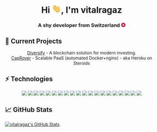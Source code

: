<h1 align="center">Hi <img src="./assets/hand_wave.gif" width="30px">, I'm vitalragaz</h1> 

<h3 align="center">A shy developer from Switzerland <img src="./assets/switzerland.svg" width="14"/> </h3>


## 🌱 Current Projects
<p align="center">
  <a href="https://github.com/Diversify-io/diversify-core">Diversify</a> - A blockchain solution for modern investing. <br />
<a href="https://github.com/caprover/caprover">CapRover</a> - Scalable PaaS (automated Docker+nginx) - aka Heroku on Steroids <br />
</p>

## ⚡ Technologies

<!--<p align="center">
Check my <a href="https://radar.thoughtworks.com/?sheetId=https%3A%2F%2Fdocs.google.com%2Fspreadsheets%2Fd%2F124Ww661HfmuEW2h5z3TU2bgIXMdNdvUlCPh7cDrQBKQ%2Fedit%23gid%3D0">TechRadar</a>. In short? Alright here is a quick summary:
</p>!-->
<p align="center">

<!-- JS Stack !-->
<img src="https://img.shields.io/badge/javascript-F7DF1E.svg?&style=for-the-badge&logo=javascript&logoColor=white" height="25"/>
<img src="https://img.shields.io/badge/-TypeScript-007ACC.svg?&style=for-the-badge&logo=typescript&logoColor=white" height="25"/>
<img src="https://img.shields.io/badge/-NextJs-000000.svg?&style=for-the-badge&logo=next.js&logoColor=white" height="25"/>
<img src="https://img.shields.io/badge/-NodeJs-6cc048.svg?&style=for-the-badge&logo=node.js&logoColor=white" height="25"/>
<img src="https://img.shields.io/badge/-React-14cbea.svg?&style=for-the-badge&logo=react&logoColor=white" height="25"/>
<img src="https://img.shields.io/badge/-React_Native-000000.svg?&style=for-the-badge&logo=react&logoColor=white" height="25"/>
<img src="https://img.shields.io/badge/-Cypress-17202C.svg?&style=for-the-badge&logo=cypress&logoColor=white" height="25"/>
<img src="https://img.shields.io/badge/-GraphQL-E10098.svg?&style=for-the-badge&logo=graphql&logoColor=white" height="25"/>
<img src="https://img.shields.io/badge/-TailwindCss-06B6D4.svg?&style=for-the-badge&logo=tailwindcss&logoColor=white" height="25"/>
<!-- Blockchain !-->
<img src="https://img.shields.io/badge/Solidity-dddddd.svg?&style=for-the-badge&logo=solidity&logoColor=black" height="25"/>
  <!-- C# Stack !-->
<img src="https://img.shields.io/badge/c_sharp-189f20.svg?&style=for-the-badge&logo=c-sharp&logoColor=white" height="25"/>
<img src="https://img.shields.io/badge/.net_5-6a4097.svg?&style=for-the-badge&logo=.net&logoColor=white" height="25"/>

<!-- Databases !-->
<img src="https://img.shields.io/badge/-MongoDB-15a551.svg?&style=for-the-badge&logo=mongodb&logoColor=white" height="25"/>
<img src="https://img.shields.io/badge/MSSQL-cc2927.svg?&style=for-the-badge&logo=microsoft-sql-server&logoColor=white" height="25"/>
<img src="https://img.shields.io/badge/-PostgreSQL-336791.svg?&style=for-the-badge&logo=postgresql&logoColor=white" height="25"/>
<img src="https://img.shields.io/badge/sqlite-003B57.svg?&style=for-the-badge&logo=sqlite&logoColor=white" height="25"/>

<!-- Cloud !-->
<img src="https://img.shields.io/badge/-Azure-232F7E.svg?&style=for-the-badge&logo=microsoft-azure&logoColor=white" height="25"/>
<img src="https://img.shields.io/badge/firebase-FFCA28.svg?&style=for-the-badge&logo=firebase&logoColor=white" height="25"/>


<!-- Tools !-->
<img src="https://img.shields.io/badge/Docker-007ACC.svg?&style=for-the-badge&logo=docker&logoColor=white" height="25"/>
<img src="https://img.shields.io/badge/Kubernetes-326CE5.svg?&style=for-the-badge&logo=kubernetes&logoColor=white" height="25"/>
</p>


## &#x1f4c8; GitHub Stats
<a href="https://github.com/vitalragaz/vitalragaz">
  <img align="center" src="https://github-readme-stats.vercel.app/api?username=vitalragaz&show_icons=true&line_height=27&count_private=true&title_color=ffffff&text_color=c9cacc&icon_color=9e9e9e&bg_color=1d1f21&hide=stars" alt="vitalragaz's GitHub Stats" />
</a>


<!--
For ICON With Text
    https://img.shields.io/badge/HereText-FF9800.svg?&style=for-the-badge&logo=HereIconName&logoColor=white
    
For Github Stats
    https://github-readme-stats.vercel.app/api?username=HereUsername&show_icons=true
-->
